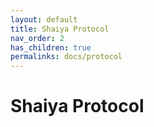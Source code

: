 ```yaml
---
layout: default
title: Shaiya Protocol
nav_order: 2
has_children: true
permalinks: docs/protocol
---
```


# Shaiya Protocol